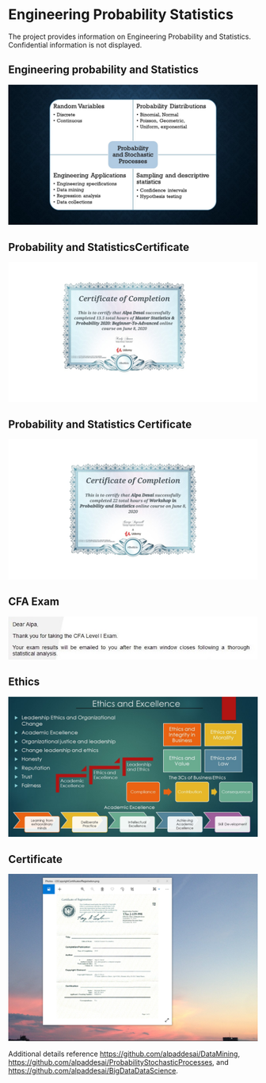 # Engineering Probability Statistics

The project provides information on Engineering Probability and Statistics. Confidential information is not displayed.

## Engineering probability and Statistics
![image](Probability.jpg)

## Probability and StatisticsCertificate
![image](ProbabilityCertificateI.jpg)

## Probability and Statistics Certificate
![image](ProbabilityCertificateIII.jpg)

## CFA Exam
![image](CFAExam.jpg)

## Ethics
![image](Ethics.jpg)

## Certificate
![image](USCopyrightCertificate.png)

Additional details reference https://github.com/alpaddesai/DataMining, https://github.com/alpaddesai/ProbabilityStochasticProcesses, and https://github.com/alpaddesai/BigDataDataScience. 
